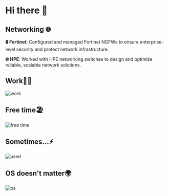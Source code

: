 # Hi there 👋

## Networking 🌐

**🔒 Fortinet**: Configured and managed Fortinet NGFWs to ensure enterprise-level security and protect network infrastructure.

**🌐 HPE**: Worked with HPE networking switches to design and optimize reliable, scalable network solutions.

## Work👨‍💻
![work](https://go-skill-icons.vercel.app/api/icons?i=gcp,terraform,ansible,bash,powershell,git,githubactions,proxmox,zabbix,vscode&perline=5)

## Free time🏖️ 
![free time](https://go-skill-icons.vercel.app/api/icons?i=raspberrypi,python&perline=5)

## Sometimes...⚡

![used](https://go-skill-icons.vercel.app/api/icons?i=html,css,docker,elasticsearch,grafana,mysql,sqlite,virtualbox&perline=2)

## OS doesn't matter🌍 
![os](https://go-skill-icons.vercel.app/api/icons?i=windows,linux,apple&titles=false)
